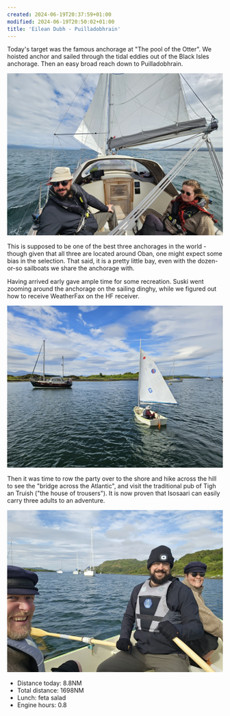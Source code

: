 ```yaml
---
created: 2024-06-19T20:37:59+01:00
modified: 2024-06-19T20:50:02+01:00
title: 'Eilean Dubh - Puilladobhrain'
---
```


Today's target was the famous anchorage at "The pool of the Otter". We hoisted anchor and sailed through the tidal eddies out of the Black Isles anchorage. Then an easy broad reach down to Puilladobhrain.

![Image](../2024/13dd5a9fc823f65e80a508860bb1eff7.jpg) 

This is supposed to be one of the best three anchorages in the world - though given that all three are located around Oban, one might expect some bias in the selection. That said, it is a pretty little bay, even with the dozen-or-so sailboats we share the anchorage with.

Having arrived early gave ample time for some recreation. Suski went zooming around the anchorage on the sailing dinghy, while we figured out how to receive WeatherFax on the HF receiver. 

![Image](../2024/74d55fde34f24aff3d5c2532582df732.jpg) 

Then it was time to row the party over to the shore and hike across the hill to see the "bridge across the Atlantic", and visit the traditional pub of Tigh an Truish ("the house of trousers"). It is now proven that Isosaari can easily carry three adults to an adventure. 

![Image](../2024/3dc9f4755f59d3a4f20bd3d5f4c382cb.jpg) 

* Distance today: 8.8NM
* Total distance: 1698NM
* Lunch: feta salad
* Engine hours: 0.8
